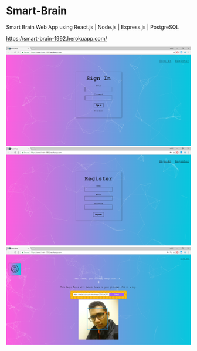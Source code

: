 # Smart-Brain
Smart Brain Web App using React.js | Node.js | Express.js | PostgreSQL             

https://smart-brain-1992.herokuapp.com/

![Screenshot 1](/images/1.PNG)
![Screenshot 2](/images/2.PNG)
![Screenshot 3](/images/3.PNG)
